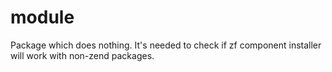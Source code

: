 # module
Package which does nothing. It's needed to check if zf component installer will work with non-zend packages.
